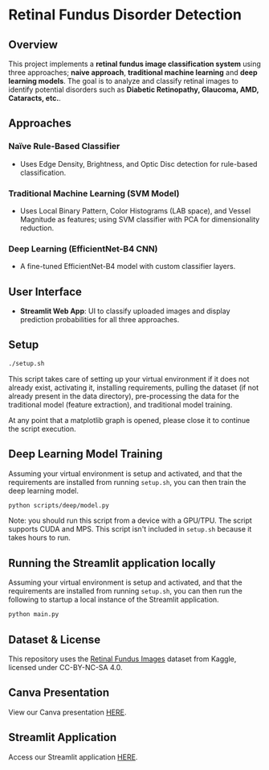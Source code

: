
# Retinal Fundus Disorder Detection

## Overview
This project implements a **retinal fundus image classification system** using three approaches; **naive approach**, **traditional machine learning** and **deep learning models**. The goal is to analyze and classify retinal images to identify potential disorders such as **Diabetic Retinopathy, Glaucoma, AMD, Cataracts, etc.**.

## Approaches 

### Naïve Rule-Based Classifier
- Uses Edge Density, Brightness, and Optic Disc detection for rule-based classification.

### Traditional Machine Learning (SVM Model)
- Uses Local Binary Pattern, Color Histograms (LAB space), and Vessel Magnitude as features; using SVM classifier with PCA for dimensionality reduction.

### Deep Learning (EfficientNet-B4 CNN)
- A fine-tuned EfficientNet-B4 model with custom classifier layers.


## User Interface

- **Streamlit Web App**: UI to classify uploaded images and display prediction probabilities for all three approaches.

## Setup

```bash
./setup.sh
```

This script takes care of setting up your virtual environment if it does not already exist, activating it, installing requirements,
pulling the dataset (if not already present in the data directory), pre-processing the data for the traditional model (feature extraction), and traditional model training.

At any point that a matplotlib graph is opened, please close it to continue the script execution.

## Deep Learning Model Training

Assuming your virtual environment is setup and activated, and that the requirements are installed from running `setup.sh`,
you can then train the deep learning model.

```bash
python scripts/deep/model.py
```

Note: you should run this script from a device with a GPU/TPU. The script supports CUDA and MPS. This script isn't included in `setup.sh` because
it takes hours to run.

## Running the Streamlit application locally

Assuming your virtual environment is setup and activated, and that the requirements are installed from running `setup.sh`,
you can then run the following to startup a local instance of the Streamlit application.

```bash
python main.py
```

## Dataset & License
This repository uses the [Retinal Fundus Images](https://www.kaggle.com/datasets/kssanjaynithish03/retinal-fundus-images) dataset from Kaggle, licensed under CC-BY-NC-SA 4.0.

## Canva Presentation

View our Canva presentation [HERE](https://www.canva.com/design/DAGecblSyBM/Y-as2fyST6t9cdKNydDN_Q/view?utm_content=DAGecblSyBM&utm_campaign=designshare&utm_medium=link2&utm_source=uniquelinks&utlId=hb1292d3d79).

## Streamlit Application

Access our Streamlit application [HERE](https://aipi540-sp2025-avengers-retinal-fundus-detection.streamlit.app/).
